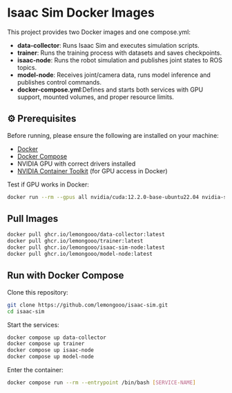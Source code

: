 # Isaac Sim Docker Images

This project provides two Docker images and one compose.yml:

- **data-collector**: Runs Isaac Sim and executes simulation scripts.  
- **trainer**: Runs the training process with datasets and saves checkpoints.
- **isaac-node**: Runs the robot simulation and publishes joint states to ROS topics.
- **model-node**: Receives joint/camera data, runs model inference and publishes control commands.
- **docker-compose.yml**:Defines and starts both services with GPU support, mounted volumes, and proper resource limits.

## ⚙️ Prerequisites

Before running, please ensure the following are installed on your machine:

- [Docker](https://docs.docker.com/get-docker/)  
- [Docker Compose](https://docs.docker.com/compose/)  
- NVIDIA GPU with correct drivers installed  
- [NVIDIA Container Toolkit](https://docs.nvidia.com/datacenter/cloud-native/container-toolkit/install-guide.html) (for GPU access in Docker)

Test if GPU works in Docker:

```bash
docker run --rm --gpus all nvidia/cuda:12.2.0-base-ubuntu22.04 nvidia-smi
```

## Pull Images
```bash
docker pull ghcr.io/lemongooo/data-collector:latest
docker pull ghcr.io/lemongooo/trainer:latest
docker pull ghcr.io/lemongooo/isaac-sim-node:latest
docker pull ghcr.io/lemongooo/model-node:latest
```

## Run with Docker Compose
Clone this repository:
```bash
git clone https://github.com/lemongooo/isaac-sim.git
cd isaac-sim
```

Start the services:
```bash
docker compose up data-collector
docker compose up trainer
docker compose up isaac-node
docker compose up model-node
```

Enter the container:
```bash
docker compose run --rm --entrypoint /bin/bash [SERVICE-NAME]
```